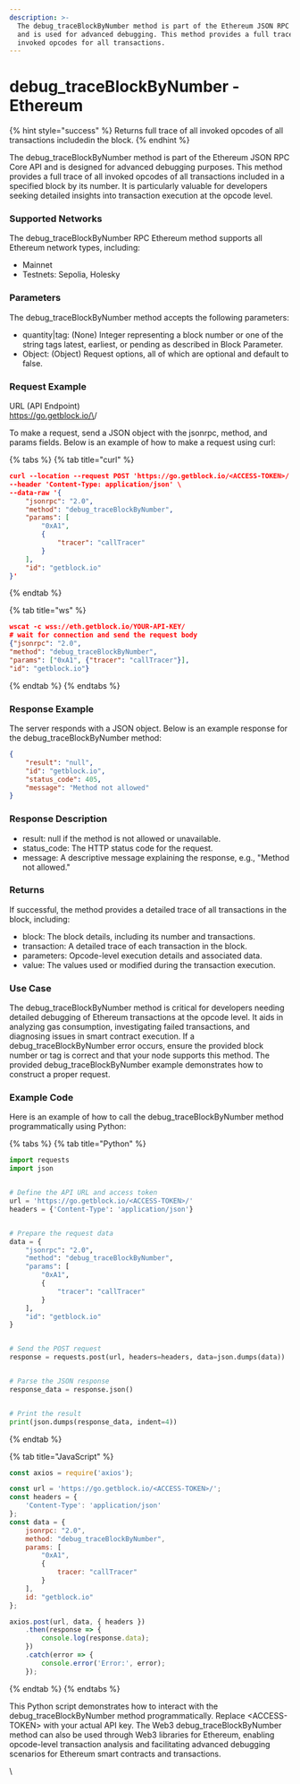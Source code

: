 ```yaml
---
description: >-
  The debug_traceBlockByNumber method is part of the Ethereum JSON RPC Core API
  and is used for advanced debugging. This method provides a full trace of all
  invoked opcodes for all transactions.
---
```


# debug\_traceBlockByNumber - Ethereum

{% hint style="success" %}
Returns full trace of all invoked opcodes of all transactions includedin the block.
{% endhint %}

The debug\_traceBlockByNumber method is part of the Ethereum JSON RPC Core API and is designed for advanced debugging purposes. This method provides a full trace of all invoked opcodes of all transactions included in a specified block by its number. It is particularly valuable for developers seeking detailed insights into transaction execution at the opcode level.

### Supported Networks

The debug\_traceBlockByNumber RPC Ethereum method supports all Ethereum network types, including:

* Mainnet
* Testnets: Sepolia, Holesky

### Parameters

The debug\_traceBlockByNumber method accepts the following parameters:

* quantity|tag: (None) Integer representing a block number or one of the string tags latest, earliest, or pending as described in Block Parameter.
* Object: (Object) Request options, all of which are optional and default to false.

### Request Example

URL (API Endpoint)\
https://go.getblock.io/\<ACCESS-TOKEN>/

To make a request, send a JSON object with the jsonrpc, method, and params fields. Below is an example of how to make a request using curl:

{% tabs %}
{% tab title="curl" %}
```json
curl --location --request POST 'https://go.getblock.io/<ACCESS-TOKEN>/' \
--header 'Content-Type: application/json' \
--data-raw '{
    "jsonrpc": "2.0",
    "method": "debug_traceBlockByNumber",
    "params": [
        "0xA1",
        {
            "tracer": "callTracer"
        }
    ],
    "id": "getblock.io"
}'
```
{% endtab %}

{% tab title="ws" %}
```json
wscat -c wss://eth.getblock.io/YOUR-API-KEY/ 
# wait for connection and send the request body 
{"jsonrpc": "2.0",
"method": "debug_traceBlockByNumber",
"params": ["0xA1", {"tracer": "callTracer"}],
"id": "getblock.io"}
```
{% endtab %}
{% endtabs %}

### Response Example

The server responds with a JSON object. Below is an example response for the debug\_traceBlockByNumber method:

```json
{
    "result": "null",
    "id": "getblock.io",
    "status_code": 405,
    "message": "Method not allowed"
}
```

### Response Description

* result: null if the method is not allowed or unavailable.
* status\_code: The HTTP status code for the request.
* message: A descriptive message explaining the response, e.g., "Method not allowed."

### Returns

If successful, the method provides a detailed trace of all transactions in the block, including:

* block: The block details, including its number and transactions.
* transaction: A detailed trace of each transaction in the block.
* parameters: Opcode-level execution details and associated data.
* value: The values used or modified during the transaction execution.

### Use Case

The debug\_traceBlockByNumber method is critical for developers needing detailed debugging of Ethereum transactions at the opcode level. It aids in analyzing gas consumption, investigating failed transactions, and diagnosing issues in smart contract execution. If a debug\_traceBlockByNumber error occurs, ensure the provided block number or tag is correct and that your node supports this method. The provided debug\_traceBlockByNumber example demonstrates how to construct a proper request.

### Example Code

Here is an example of how to call the debug\_traceBlockByNumber method programmatically using Python:

{% tabs %}
{% tab title="Python" %}
```python
import requests
import json


# Define the API URL and access token
url = 'https://go.getblock.io/<ACCESS-TOKEN>/'
headers = {'Content-Type': 'application/json'}


# Prepare the request data
data = {
    "jsonrpc": "2.0",
    "method": "debug_traceBlockByNumber",
    "params": [
        "0xA1",
        {
            "tracer": "callTracer"
        }
    ],
    "id": "getblock.io"
}


# Send the POST request
response = requests.post(url, headers=headers, data=json.dumps(data))


# Parse the JSON response
response_data = response.json()


# Print the result
print(json.dumps(response_data, indent=4))
```
{% endtab %}

{% tab title="JavaScript" %}
```javascript
const axios = require('axios');

const url = 'https://go.getblock.io/<ACCESS-TOKEN>/'; 
const headers = {
    'Content-Type': 'application/json'
};
const data = {
    jsonrpc: "2.0",
    method: "debug_traceBlockByNumber",
    params: [
        "0xA1", 
        {
            tracer: "callTracer" 
        }
    ],
    id: "getblock.io"
};

axios.post(url, data, { headers })
    .then(response => {
        console.log(response.data);
    })
    .catch(error => {
        console.error('Error:', error);
    });

```
{% endtab %}
{% endtabs %}

This Python script demonstrates how to interact with the debug\_traceBlockByNumber method programmatically. Replace \<ACCESS-TOKEN> with your actual API key. The Web3 debug\_traceBlockByNumber method can also be used through Web3 libraries for Ethereum, enabling opcode-level transaction analysis and facilitating advanced debugging scenarios for Ethereum smart contracts and transactions.

\
